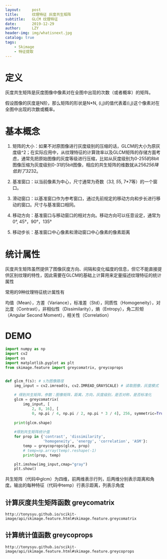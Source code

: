 ```yaml
---
layout:     post
title:      纹理特征 灰度共生矩阵
subtitle:   GLCM 纹理特征
date:       2019-12-29
author:     LZY
header-img: img/whatisnext.jpg
catalog: true
tags:
    - Skimage
    - 特征提取
---
```



# 定义

灰度共生矩阵是灰度图像中像素对在全图中出现的次数（或者概率）的矩阵。

假设图像的灰度是N阶，那么矩阵的形状是N*N, (i,j)的值代表着(i,j)这个像素对在全图中出现的次数或概率。

# 基本概念

1. 矩阵的大小：如果不对原图像进行灰度级别的压缩的话，GLCM的大小为原灰度级^2；在实际应用中，从纹理特征的计算效率以及GLCM矩阵的存储方面考虑，通常先把原始图像的灰度等级进行压缩，比如从灰度级别为0-255的8bit图像压缩为灰度级别0-31的5bit图像，相应的共生矩阵的维数就从256*256降低到了32*32。

2. 基准窗口：以当前像素为中心，尺寸通常为奇数（3*3, 5*5, 7*7等）的一个窗口。

3. 滑动窗口：以基准窗口作为参考窗口，通过先前规定的移动方向和步长进行移动的窗口。尺寸与基准窗口相同。

4. 移动方向：基准窗口与移动窗口的相对方向。移动方向可以任意设定，通常为 0°, 45°，90°，135°

5. 移动步长：基准窗口中心像素和滑动窗口中心像素的像素距离


# 统计属性

灰度共生矩阵虽然提供了图像灰度方向、间隔和变化幅度的信息，但它不能直接提供区别纹理的特性，因此需要在GLCM的基础上计算用来定量描述纹理特征的统计属性

常用的9种纹理特征统计属性有

均值（Mean），方差（Variance），标准差（Std），同质性（Homogeneity），对比度（Contrast），非相似性（Dissimilarity），熵（Entropy），角二阶矩（Angular Second Moment），相关性（Correlation）

# DEMO

```python
import numpy as np
import cv2
import os
import matplotlib.pyplot as plt
from skimage.feature import greycomatrix, greycoprops


def glcm_f(s): # s为图像路径
    img_input = cv2.imread(s, cv2.IMREAD_GRAYSCALE) # 读取图像，灰度模式 
    
    # 得到共生矩阵，参数：图像矩阵，距离，方向，灰度级别，是否对称，是否标准化
    glcm = greycomatrix(
        img_input, [
            2, 8, 16], [
            0, np.pi / 4, np.pi / 2, np.pi * 3 / 4], 256, symmetric=True, normed=True)
            
    print(glcm.shape) 
    
    #得到共生矩阵统计值
    for prop in {'contrast', 'dissimilarity',
                 'homogeneity', 'energy', 'correlation', 'ASM'}:
        temp = greycoprops(glcm, prop)
        # temp=np.array(temp).reshape(-1)
        print(prop, temp)

    plt.imshow(img_input,cmap="gray")
    plt.show()
```

共生矩阵（代码中glcm）为四维，前两维表示行列，后两维分别表示距离和角度。输出的每种特征（代码中temp）行表示距离，列表示角度


## 计算灰度共生矩阵函数 greycomatrix

`http://tonysyu.github.io/scikit-image/api/skimage.feature.html#skimage.feature.greycomatrix`



## 计算统计值函数 greycoprops

`http://tonysyu.github.io/scikit-image/api/skimage.feature.html#skimage.feature.greycoprops`



